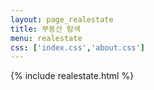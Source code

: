 ```yaml
---
layout: page_realestate
title: 부동산 탐색 
menu: realestate
css: ['index.css','about.css']
---
```


{% include realestate.html %}


